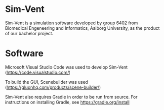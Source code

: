 # Sim-Vent
Sim-Vent is a simulation software developed by group 6402 from Biomedical Engeneering and Informatics, Aalborg University, as the product of our bachelor project. 

# Software
Microsoft Visual Studio Code was used to develop Sim-Vent (https://code.visualstudio.com/) 

To build the GUI, Scenebuilder was used (https://gluonhq.com/products/scene-builder/)

Sim-Vent also requires Gradle in order to be run from source. For instructions on installing Gradle, see https://gradle.org/install
